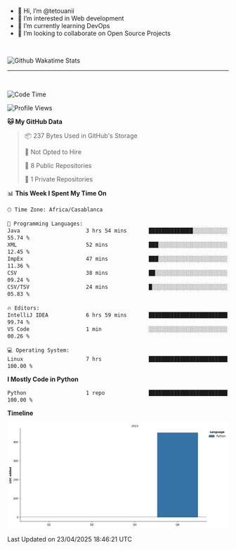 - 👋 Hi, I’m @tetouanii
- 👀 I’m interested in Web development
- 🌱 I’m currently learning DevOps
- 💞️ I’m looking to collaborate on Open Source Projects

<br/>


![Github Wakatime Stats](https://github-readme-stats.vercel.app/api/wakatime/?username=@walidbosso&layout=compact&&theme=default&link="https://www.github.com/USERNAME/") 

--- 

<br/>


  
<!--START_SECTION:waka-->
![Code Time](http://img.shields.io/badge/Code%20Time-360%20hrs%2014%20mins-blue)

![Profile Views](http://img.shields.io/badge/Profile%20Views-0-blue)

**🐱 My GitHub Data** 

> 📦 237 Bytes Used in GitHub's Storage 
 > 
> 🚫 Not Opted to Hire
 > 
> 📜 8 Public Repositories 
 > 
> 🔑 1 Private Repositories 
 > 
📊 **This Week I Spent My Time On** 

```text
🕑︎ Time Zone: Africa/Casablanca

💬 Programming Languages: 
Java                     3 hrs 54 mins       ██████████████░░░░░░░░░░░   55.74 % 
XML                      52 mins             ███░░░░░░░░░░░░░░░░░░░░░░   12.45 % 
ImpEx                    47 mins             ███░░░░░░░░░░░░░░░░░░░░░░   11.36 % 
CSV                      38 mins             ██░░░░░░░░░░░░░░░░░░░░░░░   09.24 % 
CSV/TSV                  24 mins             █░░░░░░░░░░░░░░░░░░░░░░░░   05.83 % 

🔥 Editors: 
IntelliJ IDEA            6 hrs 59 mins       █████████████████████████   99.74 % 
VS Code                  1 min               ░░░░░░░░░░░░░░░░░░░░░░░░░   00.26 % 

💻 Operating System: 
Linux                    7 hrs               █████████████████████████   100.00 % 
```

**I Mostly Code in Python** 

```text
Python                   1 repo              █████████████████████████   100.00 % 
```



**Timeline**

![Lines of Code chart](https://raw.githubusercontent.com/tetouanii/tetouanii/main/assets/bar_graph.png)


 Last Updated on 23/04/2025 18:46:21 UTC
<!--END_SECTION:waka-->
